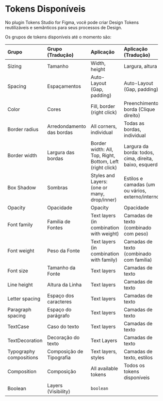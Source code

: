 # Tokens Disponíveis

No plugin Tokens Studio for Figma, você pode criar Design Tokens reutilizáveis e semânticos para seus processos de Design.

Os grupos de tokens disponíveis até o momento são:

| Grupo                   | Grupo (Tradução)           | Aplicação                                     | Aplicação (Tradução)                                 | Type |
| :---------------------- | :------------------------- | :-------------------------------------------- | :--------------------------------------------------- | ---- |
| Sizing                  | Tamanho                    | Width, height                                 | Largura, altura                                      | `sizing` |
| Spacing                 | Espaçamentos               | Auto-Layout (Gap, padding)                    | Auto-Layout (Gap, padding)                           | `spacing` |
| Color                   | Cores                      | Fill, border (right click)                    | Preenchimento, borda (Clique direito)                | `color` |
| Border radius           | Arredondamento das bordas  | All corners, individual                       | Todas as bordas, individual                          | `borderRadius` |
| Border width            | Largura das bordas         | Border width: All, Top, Right, Bottom, Left (right click) | Largura da borda: todos, cima, direita, baixo, esquerda| |
| Box Shadow              | Sombras                    | Styles and Layers: (one or many, drop/inner)  | Estilos e camadas (um ou vários, externo/interno)    | `boxShadow` |
| Opacity                 | Opacidade                  | Opacity                                       | Opacidade                                            | `opacity` |
| Font family             | Família de Fontes          | Text layers (in combination with weight)      | Camadas de texto (combinado com peso)                | `fontFamilies` |
| Font weight             | Peso da Fonte              | Text layers (in combination with family)      | Camadas de texto (combinado com família)             | `fontWeights` |
| Font size               | Tamanho da Fonte           | Text layers                                   | Camadas de texto                                     | `fontSizes` |
| Line height             | Altura da Linha            | Text layers                                   | Camadas de texto                                     | `lineHeight` |
| Letter spacing          | Espaço dos caracteres      | Text layers                                   | Camadas de texto                                     | `letterSpacing` |
| Paragraph spacing       | Espaço do parágrafo        | Text layers                                   | Camadas de texto                                     | `paragraphSpacing` |
| TextCase                | Caso do texto              | Text layers                                   | Camadas de texto                                     | `textCase` |
| TextDecoration          | Decoração do texto         | Text Layers                                   | Camadas de texto                                     | `textDecoration` |
| Typography compositions | Composição de Tipografia   | Text layers, styles                           | Camadas de texto, estilos                            | `typography` |
| Composition             | Composição                 | All available tokens                          | Todos os tokens disponíveis                          | `composition` |
| Boolean                  | Layers (Visibility)                                     | `boolean` |